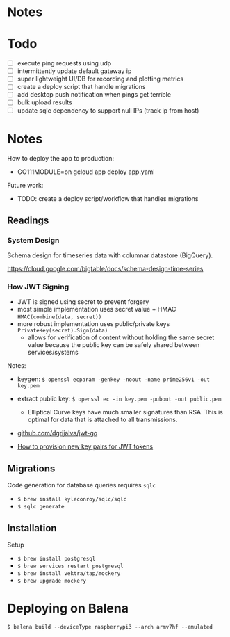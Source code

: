 # Notes

# Todo
- [ ] execute ping requests using udp
- [ ] intermittently update default gateway ip
- [ ] super lightweight UI/DB for recording and plotting metrics
- [ ] create a deploy script that handle migrations
- [ ] add desktop push notification when pings get terrible
- [ ] bulk upload results
- [ ] update sqlc dependency to support null IPs (track ip from host) 

# Notes
How to deploy the app to production:
- GO111MODULE=on gcloud app deploy app.yaml

Future work:
- TODO: create a deploy script/workflow that handles migrations

## Readings

### System Design
Schema design for timeseries data with columnar datastore (BigQuery).

https://cloud.google.com/bigtable/docs/schema-design-time-series

### How JWT Signing
- JWT is signed using secret to prevent forgery
- most simple implementation uses secret value + HMAC `HMAC(combine(data, secret))`
- more robust implementation uses public/private keys `PrivateKey(secret).Sign(data)`
    - allows for verification of content without holding the same secret value because the public key can be safely shared between services/systems

Notes:
- keygen: `$ openssl ecparam -genkey -noout -name prime256v1 -out key.pem`
- extract public key: `$ openssl ec -in key.pem -pubout -out public.pem`

  - Elliptical Curve keys have much smaller signatures than RSA. This is optimal for data that is attached to all transmissions.
- [github.com/dgrijalva/jwt-go](https://github.com/dgrijalva/jwt-go)
- [How to provision new key pairs for JWT tokens](https://connect2id.com/products/nimbus-jose-jwt/openssl-key-generation)

## Migrations
Code generation for database queries requires `sqlc`
- `$ brew install kyleconroy/sqlc/sqlc`
- `$ sqlc generate`

## Installation

Setup
- `$ brew install postgresql`
- `$ brew services restart postgresql`
- `$ brew install vektra/tap/mockery`
- `$ brew upgrade mockery`

# Deploying on Balena

`$ balena build --deviceType raspberrypi3 --arch armv7hf --emulated`
